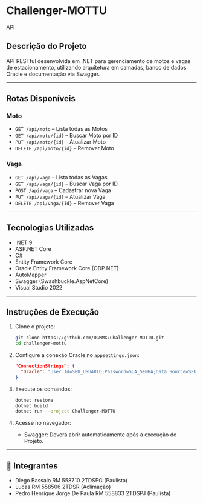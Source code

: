 # Challenger-MOTTU
 API

## Descrição do Projeto

API RESTful desenvolvida em .NET para gerenciamento de motos e vagas de estacionamento, utilizando arquitetura em camadas, banco de dados Oracle e documentação via Swagger.

---

## Rotas Disponíveis

### Moto
- `GET /api/moto` – Lista todas as Motos
- `GET /api/moto/{id}` – Buscar Moto por ID
- `PUT /api/moto/{id}` – Atualizar Moto
- `DELETE /api/moto/{id}` – Remover Moto

### Vaga
- `GET /api/vaga` – Lista todas as Vagas
- `GET /api/vaga/{id}` – Buscar Vaga por ID
- `POST /api/vaga` – Cadastrar nova Vaga
- `PUT /api/vaga/{id}` – Atualizar Vaga
- `DELETE /api/vaga/{id}` – Remover Vaga

---

## Tecnologias Utilizadas

- .NET 9
- ASP.NET Core
- C#
- Entity Framework Core
- Oracle Entity Framework Core (ODP.NET)
- AutoMapper
- Swagger (Swashbuckle.AspNetCore)
- Visual Studio 2022

---

## Instruções de Execução

1. Clone o projeto:
   ```bash
   git clone https://github.com/DGMMX/Challenger-MOTTU.git
   cd challenger-mottu
   ```

2. Configure a conexão Oracle no `appsettings.json`:
   ```json
   "ConnectionStrings": {
     "Oracle": "User Id=SEU_USUARIO;Password=SUA_SENHA;Data Source=SEU_SERVIDOR"
   }
   ```

3. Execute os comandos:
   ```bash
   dotnet restore
   dotnet build
   dotnet run --project Challenger-MOTTU

   ```

4. Acesse no navegador:
   - Swagger: Deverá abrir automaticamente após a execução do Projeto.

---

## 👥 Integrantes

- Diego Bassalo RM 558710 2TDSPG (Paulista)
- Lucas  RM 558506 2TDSR (Aclimação)
- Pedro Henrique Jorge De Paula RM 558833 2TDSPJ (Paulista)
